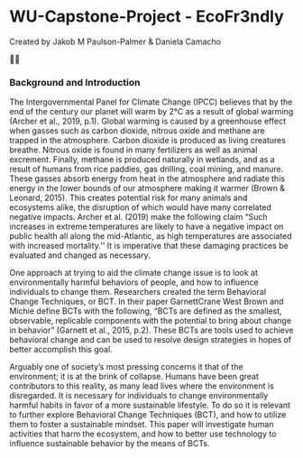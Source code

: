 # WU-Capstone-Project -  EcoFr3ndly
Created by Jakob M Paulson-Palmer & Daniela Camacho

🌲🐻

### Background and Introduction
 
The Intergovernmental Panel for Climate Change (IPCC) believes that by the end of the century our planet will warm by 2°C as 
a result of global warming (Archer et al., 2019, p.1). Global warming is caused by a greenhouse effect when gasses such as 
carbon dioxide, nitrous oxide and methane are trapped in the atmosphere. Carbon dioxide is produced as living creatures breathe.
Nitrous oxide is found in many fertilizers as well as animal excrement. Finally, methane is produced naturally in wetlands, 
and as a result of humans from rice paddies, gas drilling, coal mining, and manure. These gasses absorb energy from heat in the
atmosphere and radiate this energy in the lower bounds of our atmosphere making it warmer (Brown & Leonard, 2015). This creates
potential risk for many animals and ecosystems alike, the disruption of which would have many correlated negative impacts. 
Archer et al. (2019) make the following claim “Such increases in extreme temperatures are likely to have a negative impact on 
public health all along the mid-Atlantic, as high temperatures are associated with increased mortality.'' It is imperative 
that these damaging practices be evaluated and changed as necessary.
 
One approach at trying to aid the climate change issue is to look at environmentally harmful behaviors of people, and how to 
influence individuals to change them. Researchers created the term Behavioral Change Techniques, or BCT. In their paper 
GarnettCrane West Brown and Michie define BCTs with the following, “BCTs are defined as the smallest, observable, replicable 
components with the potential to bring about change in behavior” (Garnett et al., 2015, p.2). These BCTs are tools used to 
achieve behavioral change and can be used to resolve design strategies in hopes of better accomplish this goal.
 
Arguably one of society’s most pressing concerns it that of the environment; it is at the brink of collapse. Humans have been 
great contributors to this reality, as many lead lives where the environment is disregarded. It is necessary for individuals 
to change environmentally harmful habits in favor of a more sustainable lifestyle. To do so it is relevant to further explore 
Behavioral Change Techniques (BCT), and how to utilize them to foster a sustainable mindset. This paper will investigate human
activities that harm the ecosystem, and how to better use technology to influence sustainable behavior by the means of BCTs.
